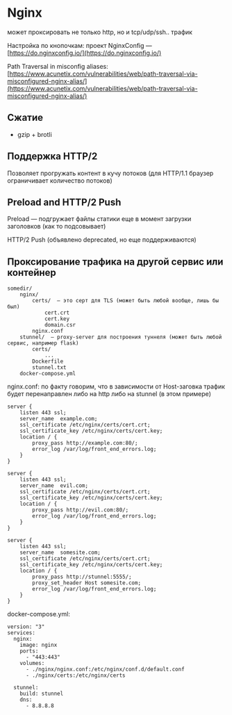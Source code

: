 # Nginx

может проксировать не только http, но и tcp/udp/ssh.. трафик

Настройка по кнопочкам: проект NginxConfig — [https://do.nginxconfig.io/](https://do.nginxconfig.io/)

Path Traversal in misconfig aliases: [https://www.acunetix.com/vulnerabilities/web/path-traversal-via-misconfigured-nginx-alias/](https://www.acunetix.com/vulnerabilities/web/path-traversal-via-misconfigured-nginx-alias/)

## Сжатие

* gzip + brotli

## Поддержка HTTP/2

Позволяет прогружать контент в кучу потоков (для HTTP/1.1 браузер ограничивает количество потоков)

## Preload and HTTP/2 Push

Preload — подгружает файлы статики еще в момент загрузки заголовков (как то подсовывает)

HTTP/2 Push (объявлено deprecated, но еще поддерживаются)

## Проксирование трафика на другой сервис или контейнер

```
somedir/
    nginx/
        certs/  — это серт для TLS (может быть любой вообще, лишь бы был)
            cert.crt
            cert.key
            domain.csr  
        nginx.conf
    stunnel/  — proxy-server для построения туннеля (может быть любой сервис, например flask)
        certs/
            ...
        Dockerfile
        stunnel.txt
    docker-compose.yml
```

nginx.conf: по факту говорим, что в зависимости от Host-заговка трафик будет перенаправлен либо на http либо на stunnel (в этом примере)

```
server {
    listen 443 ssl;
    server_name  example.com;
    ssl_certificate /etc/nginx/certs/cert.crt;
    ssl_certificate_key /etc/nginx/certs/cert.key;    
    location / {
        proxy_pass http://example.com:80/;
        error_log /var/log/front_end_errors.log;
    }
}

server {
    listen 443 ssl;
    server_name  evil.com;
    ssl_certificate /etc/nginx/certs/cert.crt;
    ssl_certificate_key /etc/nginx/certs/cert.key;    
    location / {
        proxy_pass http://evil.com:80/;
        error_log /var/log/front_end_errors.log;
    }
}

server {
    listen 443 ssl;
    server_name  somesite.com;
    ssl_certificate /etc/nginx/certs/cert.crt;
    ssl_certificate_key /etc/nginx/certs/cert.key;    
    location / {
        proxy_pass http://stunnel:5555/;
        proxy_set_header Host somesite.com;
        error_log /var/log/front_end_errors.log;
    }
}
```

docker-compose.yml:

```
version: "3"
services:
  nginx:
    image: nginx
    ports:
      - "443:443"
    volumes:
      - ./nginx/nginx.conf:/etc/nginx/conf.d/default.conf
      - ./nginx/certs:/etc/nginx/certs

  stunnel:
    build: stunnel
    dns:
      - 8.8.8.8



```
